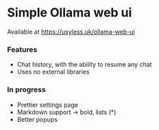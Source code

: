 # Simple Ollama web ui
Available at https://usyless.uk/ollama-web-ui
### Features
- Chat history, with the ability to resume any chat
- Uses no external libraries

### In progress
- Prettier settings page
- Markdown support -> bold, lists (*)
- Better popups